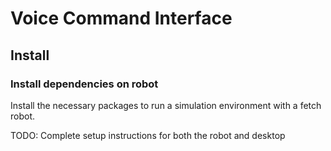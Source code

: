 # Voice Command Interface

## Install

### Install dependencies on robot
Install the necessary packages to run a simulation environment with a fetch robot.

TODO: Complete setup instructions for both the robot and desktop
<!--
```
sudo apt-get update
sudo apt-get install ros-melodic-fetch*
```

You also need to install the rviz_visual_tools for the cone marker. Further information [here](https://github.com/PickNikRobotics/rviz_visual_tools/blob/melodic-devel).
```
sudo apt-get install ros-melodic-rviz-visual-tools
```

The octomap dependencies need to be installed.
```
sudo apt-get install ros-melodic-octomap
sudo apt-get install ros-melodic-octomap-server
sudo apt-get install ros-melodic-octomap-mapping
```

You also need to pip and pip3 install:
* rospkg
* scipy
* sympy
* planar
* pyvista
* PyQt5


### Build
Add the package to your src file in your workspace.

```
git clone https://github.com/osuprg/fetch_disinfectant_project.git
cd ~/catkin_ws/
catkin_make
source devel/setup.bash
```

## Planar Disinfection
Run the below launch files and python node into separate terminals to get things started.

```
roslaunch fetch_disinfectant_project_moveit_config fetch_world.launch
```
```
roslaunch fetch_disinfectant_project_moveit_config disinfectant_project.launch
```
```
rosrun teleop_twist_keyboard teleop_twist_keyboard.py
```
Click on the publish point feature and then click on one of the cubes in the octomap. This should populate an interactive marker at the location of the cube.

![](images/fetch.gif)

Once you have at least three (four preferred) markers up,  you will see a plane marked by these points and a lawnmower path defined by this plane at a height offset.

### Using the GUI
![](images/gui.png)
* Select "Plan Path" when you're ready with the lawnmower path and there are no collision error messages
* Select "Execute Path" if the planned path succeeds without any errors
* Select "Initial Pose" to take the arm to the initial position.
* Select "Tuck Arm" to take the arm back to its home position.


## Non-planar Disinfection
Run the below launch files and python node into separate terminals to get things started.
```
roslaunch fetch_disinfectant_project_moveit_config short_table_gazebo.launch
```
```
roslaunch fetch_disinfectant_project_moveit_config nonplanar_disinfection.launch
```
```
rosrun teleop_twist_keyboard teleop_twist_keyboard.py

```

Select *Initial Pose* on the menu. This will allow the fetch to have an arm configuration that is more ideal before planning and executing a planned path.

In three separate terminals, run the following python nodes:
```
rosrun fetch_disinfectant_project_moveit_config head_movement.py
```
```
rosrun fetch_disinfectant_oject_moveit_config pcl_filter.py
```
```
rosrun fetch_disinfectant_project_move_config nonplanar_waypoint_generator.py
```

Similar to the planar disinfection section, click on the publish point feature on the top toolbar of RViz. Then click on one of the cubes in the octomap. This should populate an interactive marker at the location of the cube.


Once you have at least three (four preferred) markers up,  you will be able to see an arrow marker of the tool path.


![](images/nonplanar1.gif)

Then select the *Plan Path* button. If the planned trajectory behaves as desired, then select the *Execute Path* button. Once the path is complete, return the arm configuration by clicking on the *Initial Pose* button.
![](images/nonplanar2.gif) -->
